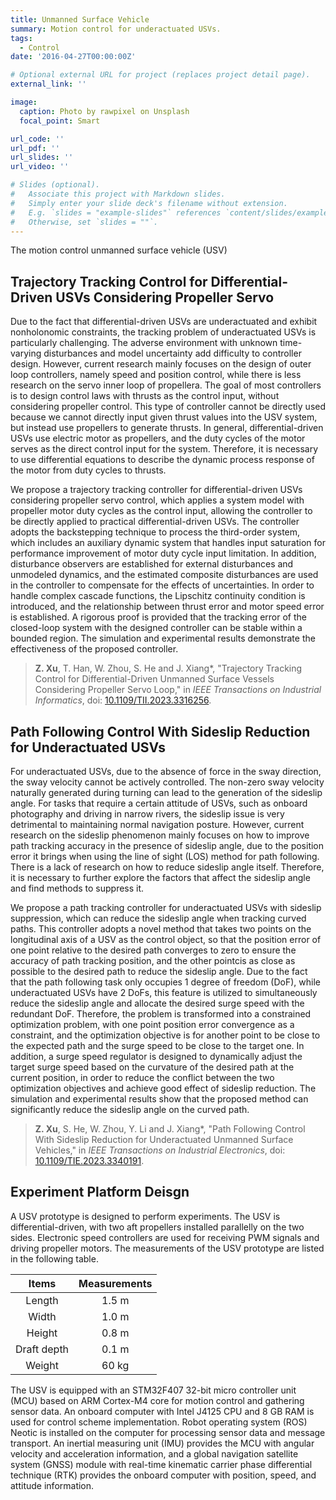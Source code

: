 ```yaml
---
title: Unmanned Surface Vehicle
summary: Motion control for underactuated USVs.
tags:
  - Control
date: '2016-04-27T00:00:00Z'

# Optional external URL for project (replaces project detail page).
external_link: ''

image:
  caption: Photo by rawpixel on Unsplash
  focal_point: Smart

url_code: ''
url_pdf: ''
url_slides: ''
url_video: ''

# Slides (optional).
#   Associate this project with Markdown slides.
#   Simply enter your slide deck's filename without extension.
#   E.g. `slides = "example-slides"` references `content/slides/example-slides.md`.
#   Otherwise, set `slides = ""`.
---
```


The motion control unmanned surface vehicle (USV)

## Trajectory Tracking Control for Differential-Driven USVs Considering Propeller Servo

Due to the fact that differential-driven USVs are underactuated and exhibit nonholonomic constraints, the tracking problem of underactuated USVs is particularly challenging. The adverse environment with unknown time-varying disturbances and model uncertainty add difficulty to controller design. However, current research mainly focuses on the design of outer loop controllers, namely speed and position control, while there is less research on the servo inner loop of propellera. The goal of most controllers is to design control laws with thrusts as the control input, without considering propeller control. This type of controller cannot be directly used because we cannot directly input given thrust values into the USV system, but instead use propellers to generate thrusts. In general, differential-driven USVs use electric motor as propellers, and the duty cycles of the motor serves as the direct control input for the system. Therefore, it is necessary to use differential equations to describe the dynamic process response of the motor from duty cycles to thrusts.

We propose a trajectory tracking controller for differential-driven USVs considering propeller servo control, which applies a system model with propeller motor duty cycles as the control input, allowing the controller to be directly applied to practical differential-driven USVs. The controller adopts the backstepping technique to process the third-order system, which includes an auxiliary dynamic system that handles input saturation for performance improvement of motor duty cycle input limitation. In addition, disturbance observers are established for external disturbances and unmodeled dynamics, and the estimated composite disturbances are used in the controller to compensate for the effects of uncertainties. In order to handle complex cascade functions, the Lipschitz continuity condition is introduced, and the relationship between thrust error and motor speed error is established. A rigorous proof is provided that the tracking error of the closed-loop system with the designed controller can be stable within a bounded region. The simulation and experimental results demonstrate the effectiveness of the proposed controller.

> **Z. Xu**, T. Han, W. Zhou, S. He and J. Xiang*, "Trajectory Tracking Control for Differential-Driven Unmanned Surface Vessels Considering Propeller Servo Loop," in *IEEE Transactions on Industrial Informatics*, doi: [10.1109/TII.2023.3316256](https://doi.org/10.1109/TII.2023.3316256).


## Path Following Control With Sideslip Reduction for Underactuated USVs

For underactuated USVs, due to the absence of force in the sway direction, the sway velocity cannot be actively controlled. The non-zero sway velocity naturally generated during turning can lead to the generation of the sideslip angle. For tasks that require a certain attitude of USVs, such as onboard photography and driving in narrow rivers, the sideslip issue is very detrimental to maintaining normal navigation posture. However, current research on the sideslip phenomenon mainly focuses on how to improve path tracking accuracy in the presence of sideslip angle, due to the position error it brings when using the line of sight (LOS) method for path following. There is a lack of research on how to reduce sideslip angle itself. Therefore, it is necessary to further explore the factors that affect the sideslip angle and find methods to suppress it.

We propose a path tracking controller for underactuated USVs with sideslip suppression, which can reduce the sideslip angle when tracking curved paths. This controller adopts a novel method that takes two points on the longitudinal axis of a USV as the control object, so that the position error of one point relative to the desired path converges to zero to ensure the accuracy of path tracking position, and the other pointcis as close as possible to the desired path to reduce the sideslip angle. Due to the fact that the path following task only occupies 1 degree of freedom (DoF), while underactuated USVs have 2 DoFs, this feature is utilized to simultaneously reduce the sideslip angle and allocate the desired surge speed with the redundant DoF. Therefore, the problem is transformed into a constrained optimization problem, with one point position error convergence as a constraint, and the optimization objective is for another point to be close to the expected path and the surge speed to be close to the target one. In addition, a surge speed regulator is designed to dynamically adjust the target surge speed based on the curvature of the desired path at the current position, in order to reduce the conflict between the two optimization objectives and achieve good effect of sideslip reduction. The simulation and experimental results show that the proposed method can significantly reduce the sideslip angle on the curved path.

> **Z. Xu**, S. He, W. Zhou, Y. Li and J. Xiang\*, "Path Following Control With Sideslip Reduction for Underactuated Unmanned Surface Vehicles," in *IEEE Transactions on Industrial Electronics*, doi: [10.1109/TIE.2023.3340191](https://doi.org/10.1109/TIE.2023.3340191).


## Experiment Platform Deisgn

A USV prototype is designed to perform experiments. The USV is differential-driven, with two aft propellers installed parallelly on the two sides. Electronic speed controllers are used for receiving PWM signals and driving propeller motors. The measurements of the USV prototype are listed in the following table.

| Items | Measurements |
|:-------:|:-------:|
| Length | 1.5 m |
| Width | 1.0 m |
| Height | 0.8 m |
| Draft depth | 0.1 m |
| Weight | 60 kg |

The USV is equipped with an STM32F407 32-bit micro controller unit (MCU) based on ARM Cortex-M4 core for motion control and gathering sensor data. An onboard computer with Intel J4125 CPU and 8 GB RAM is used for control scheme implementation. Robot operating system (ROS) Neotic is installed on the computer for processing sensor data and message transport. An inertial measuring unit (IMU) provides the MCU with angular velocity and acceleration information, and a global navigation satellite system (GNSS) module with real-time kinematic carrier phase differential technique (RTK) provides the onboard computer with position, speed, and attitude information. 
